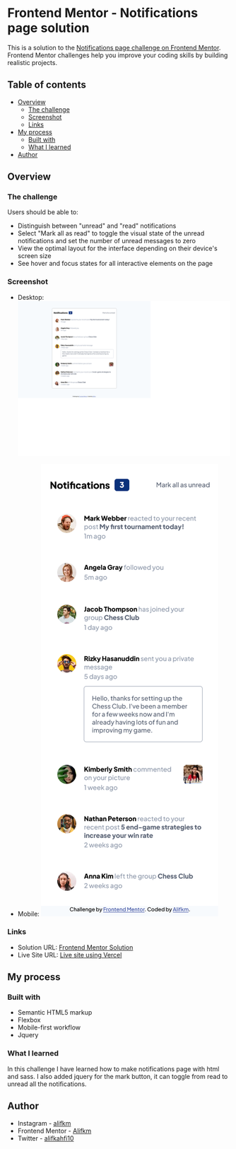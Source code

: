 # Frontend Mentor - Notifications page solution

This is a solution to the [Notifications page challenge on Frontend Mentor](https://www.frontendmentor.io/challenges/notifications-page-DqK5QAmKbC). Frontend Mentor challenges help you improve your coding skills by building realistic projects. 

## Table of contents

- [Overview](#overview)
  - [The challenge](#the-challenge)
  - [Screenshot](#screenshot)
  - [Links](#links)
- [My process](#my-process)
  - [Built with](#built-with)
  - [What I learned](#what-i-learned)
- [Author](#author)

## Overview

### The challenge

Users should be able to:

- Distinguish between "unread" and "read" notifications
- Select "Mark all as read" to toggle the visual state of the unread notifications and set the number of unread messages to zero
- View the optimal layout for the interface depending on their device's screen size
- See hover and focus states for all interactive elements on the page

### Screenshot

- Desktop:
![](./assets/images/Screenshot%20Frontend%20Mentor%20Notifications%20page%20desktop.png)

- Mobile:
![](./assets/images//Screenshot%20Frontend%20Mentor%20Notifications%20page%20mobile.png)

### Links

- Solution URL: [Frontend Mentor Solution](https://www.frontendmentor.io/solutions/notifications-page-main-using-html-sass-and-jquery-Pw1LjXr9ob)
- Live Site URL: [Live site using Vercel](https://notifications-page-main-zeta.vercel.app/)

## My process

### Built with

- Semantic HTML5 markup
- Flexbox
- Mobile-first workflow
- Jquery

### What I learned

In this challenge I have learned how to make notifications page with html and sass. I also added jquery for the mark button, it can toggle from read to unread all the notifications.

## Author

- Instagram - [alifkm](https://www.instagram.com/alifkm/)
- Frontend Mentor - [Alifkm](https://www.frontendmentor.io/profile/Alifkm)
- Twitter - [alifkahfi10](https://twitter.com/AlifKahfi10?t=nxZrhm9DfsdiNFUcbeGSZA&s=06)
